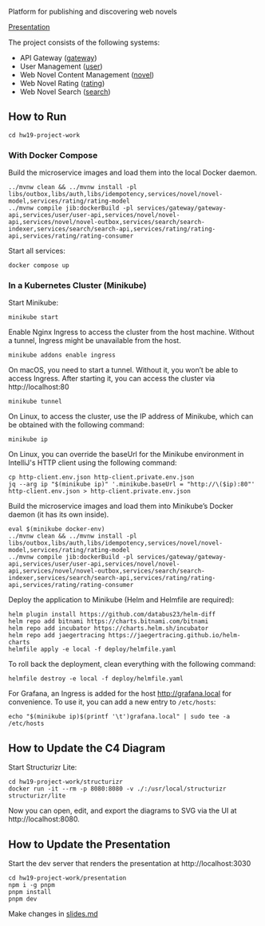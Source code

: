 Platform for publishing and discovering web novels

[Presentation](https://whsv26.github.io/2024-09-otus-spring-sviridov/1)

The project consists of the following systems:
- API Gateway ([gateway](services/gateway))
- User Management ([user](services/user))
- Web Novel Content Management ([novel](services/novel))
- Web Novel Rating ([rating](services/rating))
- Web Novel Search ([search](services/search))

## How to Run

```shell
cd hw19-project-work
```

### With Docker Compose

Build the microservice images and load them into the local Docker daemon.
```shell
../mvnw clean && ../mvnw install -pl libs/outbox,libs/auth,libs/idempotency,services/novel/novel-model,services/rating/rating-model 
../mvnw compile jib:dockerBuild -pl services/gateway/gateway-api,services/user/user-api,services/novel/novel-api,services/novel/novel-outbox,services/search/search-indexer,services/search/search-api,services/rating/rating-api,services/rating/rating-consumer 
```

Start all services:
```shell
docker compose up
```

### In a Kubernetes Cluster (Minikube)

Start Minikube:
```shell
minikube start
```

Enable Nginx Ingress to access the cluster from the host machine.
Without a tunnel, Ingress might be unavailable from the host.
```shell
minikube addons enable ingress
```

On macOS, you need to start a tunnel. Without it, you won’t be able to access Ingress.
After starting it, you can access the cluster via http://localhost:80
```shell
minikube tunnel
```

On Linux, to access the cluster, use the IP address of Minikube, which can be obtained with the following command:
```shell
minikube ip
```

On Linux, you can override the baseUrl for the Minikube environment in IntelliJ's HTTP client using the following command:
```shell
cp http-client.env.json http-client.private.env.json
jq --arg ip "$(minikube ip)" '.minikube.baseUrl = "http://\($ip):80"' http-client.env.json > http-client.private.env.json
```

Build the microservice images and load them into Minikube’s Docker daemon (it has its own inside).
```shell
eval $(minikube docker-env)
../mvnw clean && ../mvnw install -pl libs/outbox,libs/auth,libs/idempotency,services/novel/novel-model,services/rating/rating-model 
../mvnw compile jib:dockerBuild -pl services/gateway/gateway-api,services/user/user-api,services/novel/novel-api,services/novel/novel-outbox,services/search/search-indexer,services/search/search-api,services/rating/rating-api,services/rating/rating-consumer
```

Deploy the application to Minikube (Helm and Helmfile are required):
```shell
helm plugin install https://github.com/databus23/helm-diff
helm repo add bitnami https://charts.bitnami.com/bitnami
helm repo add incubator https://charts.helm.sh/incubator
helm repo add jaegertracing https://jaegertracing.github.io/helm-charts
helmfile apply -e local -f deploy/helmfile.yaml
```

To roll back the deployment, clean everything with the following command:
```
helmfile destroy -e local -f deploy/helmfile.yaml
```

For Grafana, an Ingress is added for the host http://grafana.local for convenience.
To use it, you can add a new entry to `/etc/hosts`:
```shell
echo "$(minikube ip)$(printf '\t')grafana.local" | sudo tee -a /etc/hosts
```

## How to Update the C4 Diagram

Start Structurizr Lite:
```shell
cd hw19-project-work/structurizr
docker run -it --rm -p 8080:8080 -v ./:/usr/local/structurizr structurizr/lite
```

Now you can open, edit, and export the diagrams to SVG via the UI at http://localhost:8080.

## How to Update the Presentation

Start the dev server that renders the presentation at http://localhost:3030
```shell
cd hw19-project-work/presentation
npm i -g pnpm
pnpm install
pnpm dev
```

Make changes in [slides.md](presentation/slides.md)